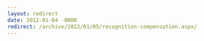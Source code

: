 ```yaml
---
layout: redirect
date: 2012-01-04 -0800
redirect: /archive/2012/01/05/recognition-compensation.aspx/
---
```

